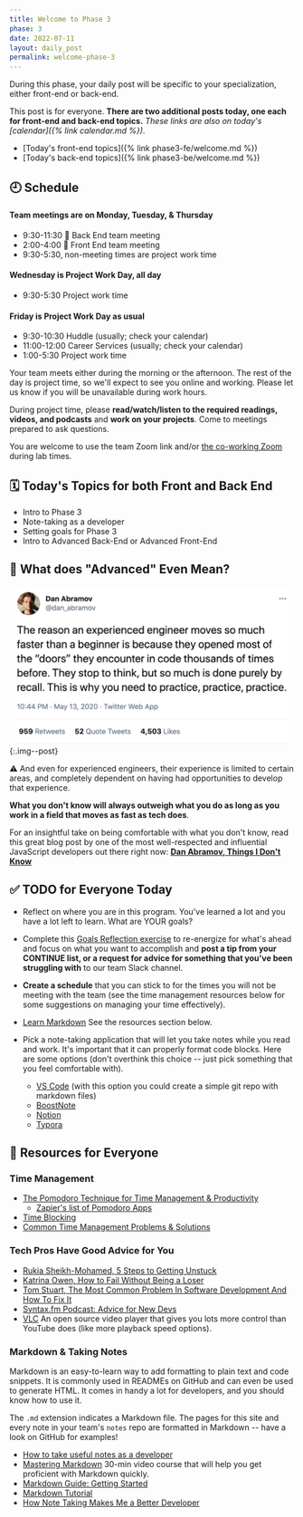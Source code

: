 ```yaml
---
title: Welcome to Phase 3
phase: 3
date: 2022-07-11
layout: daily_post
permalink: welcome-phase-3
---
```


During this phase, your daily post will be specific to your specialization, either front-end or back-end.

This post is for everyone. **There are two additional posts today, one each for front-end and back-end topics.** _These links are also on today's [calendar]({% link calendar.md %})_.

- [Today's front-end topics]({% link phase3-fe/welcome.md %})
- [Today's back-end topics]({% link phase3-be/welcome.md %})

## 🕘 Schedule

#### Team meetings are on Monday, Tuesday, & Thursday

- 9:30-11:30 🐻 Back End team meeting
- 2:00-4:00 🦊 Front End team meeting
- 9:30-5:30, non-meeting times are project work time

#### Wednesday is Project Work Day, all day

- 9:30-5:30 Project work time

#### Friday is Project Work Day as usual

- 9:30-10:30 Huddle (usually; check your calendar)
- 11:00-12:00 Career Services (usually; check your calendar)
- 1:00-5:30 Project work time

Your team meets either during the morning or the afternoon. The rest of the day is project time, so we'll expect to see you online and working. Please let us know if you will be unavailable during work hours.

During project time, please **read/watch/listen to the required readings, videos, and podcasts** and **work on your projects**. Come to meetings prepared to ask questions.

You are welcome to use the team Zoom link and/or [the co-working Zoom](https://us02web.zoom.us/j/705824048?pwd=Zk55dFpXa09jNGcvS2UramRNRkxyZz09) during lab times.

## 🗓️ Today's Topics for both Front and Back End

- Intro to Phase 3
- Note-taking as a developer
- Setting goals for Phase 3
- Intro to Advanced Back-End or Advanced Front-End

## 🤨 What does "Advanced" Even Mean?

![](assets/images/dan-abramov-tweet.png){:.img--post}

⚠️ And even for experienced engineers, their experience is limited to certain areas, and completely dependent on having had opportunities to develop that experience.

**What you don't know will always outweigh what you do as long as you work in a field that moves as fast as tech does**.

For an insightful take on being comfortable with what you don't know, read this great blog post by one of the most well-respected and influential JavaScript developers out there right now: **[Dan Abramov, Things I Don't Know](https://overreacted.io/things-i-dont-know-as-of-2018/)**

## ✅ TODO for Everyone Today

- Reflect on where you are in this program. You've learned a lot and you have a lot left to learn. What are YOUR goals?

- Complete this [Goals Reflection exercise](https://momentumlearn.notion.site/Goals-Reflection-8f798bd2f05b4b5ea9458858e39a24c5) to re-energize for what's ahead and focus on what you want to accomplish and **post a tip from your CONTINUE list, or a request for advice for something that you've been struggling with** to our team Slack channel.

- **Create a schedule** that you can stick to for the times you will not be meeting with the team (see the time management resources below for some suggestions on managing your time effectively).

- [Learn Markdown](https://learnxinyminutes.com/docs/markdown/) See the resources section below.

- Pick a note-taking application that will let you take notes while you read and work. It's important that it can properly format code blocks. Here are some options (don't overthink this choice -- just pick something that you feel comfortable with).

  - [VS Code](https://helgeklein.com/blog/2020/10/vs-code-as-markdown-note-taking-app/) (with this option you could create a simple git repo with markdown files)
  - [BoostNote](https://boostnote.io/)
  - [Notion](https://www.notion.so/)
  - [Typora](https://typora.io/)

## 🔖 Resources for Everyone

### Time Management

- [The Pomodoro Technique for Time Management & Productivity](https://todoist.com/productivity-methods/pomodoro-technique)
  - [Zapier's list of Pomodoro Apps](https://zapier.com/blog/best-pomodoro-apps/)
- [Time Blocking](https://todoist.com/productivity-methods/time-blocking)
- [Common Time Management Problems & Solutions](https://dev.to/actitime/20-most-common-time-management-problems-solutions-3abb)

### Tech Pros Have Good Advice for You

- [Rukia Sheikh-Mohamed, 5 Steps to Getting Unstuck](https://dev.to/rukiaasm/working-smarter-5-steps-to-getting-unstuck-with-rukia-sheikh-mohamed-1932)
- [Katrina Owen, How to Fail Without Being a Loser](https://youtu.be/40P31QpKtTo)
- [Tom Stuart, The Most Common Problem In Software Development And How To Fix It](https://www.youtube.com/watch?v=TdBELZG0UMY&t=0s)
- [Syntax.fm Podcast: Advice for New Devs](https://syntax.fm/show/382/advice-for-new-devs)
- [VLC](https://www.videolan.org/vlc/download-macosx.html) An open source video player that gives you lots more control than YouTube does (like more playback speed options).

### Markdown & Taking Notes

Markdown is an easy-to-learn way to add formatting to plain text and code snippets. It is commonly used in READMEs on GitHub and can even be used to generate HTML. It comes in handy a lot for developers, and you should know how to use it.

The `.md` extension indicates a Markdown file. The pages for this site and every note in your team's `notes` repo are formatted in Markdown -- have a look on GitHub for examples!

- [How to take useful notes as a developer](https://momentumlearn.notion.site/How-to-take-useful-notes-as-a-developer-55d31e3cc9af4b789bebf1c1e3cd8142)
- [Mastering Markdown](https://masteringmarkdown.com/) 30-min video course that will help you get proficient with Markdown quickly.
- [Markdown Guide: Getting Started](https://www.markdownguide.org/getting-started/)
- [Markdown Tutorial](https://www.markdowntutorial.com/)
- [How Note Taking Makes Me a Better Developer](https://spin.atomicobject.com/2019/03/15/note-taking-developers/)
